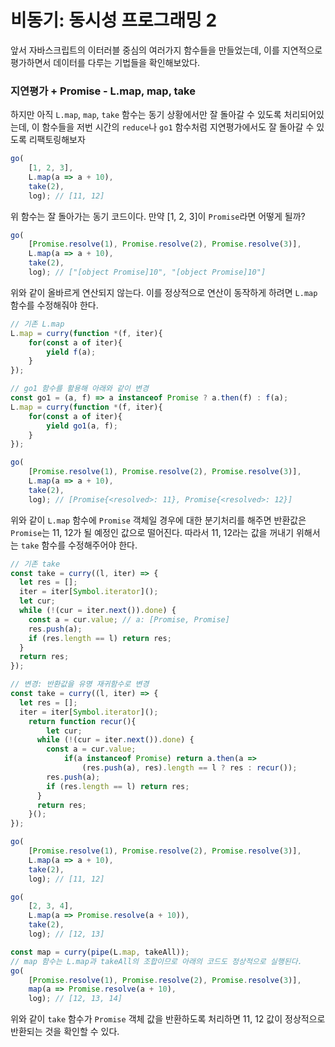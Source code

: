 ﻿# 비동기: 동시성 프로그래밍 2

앞서 자바스크립트의 이터러블 중심의 여러가지 함수들을 만들었는데, 이를 지연적으로 평가하면서 데이터를 다루는 기법들을 확인해보았다. 

### 지연평가 + Promise - L.map, map, take

하지만 아직 `L.map`, `map`, `take` 함수는 동기 상황에서만 잘 돌아갈 수 있도록 처리되어있는데, 이 함수들을 저번 시간의 `reduce`나 `go1` 함수처럼 지연평가에서도 잘 돌아갈 수 있도록 리팩토링해보자

```jsx
go(
	[1, 2, 3], 
	L.map(a => a + 10), 
	take(2), 
	log); // [11, 12]
```

위 함수는 잘 돌아가는 동기 코드이다. 만약 [1, 2, 3]이 `Promise`라면 어떻게 될까?

```jsx
go(
	[Promise.resolve(1), Promise.resolve(2), Promise.resolve(3)],
	L.map(a => a + 10), 
	take(2), 
	log); // ["[object Promise]10", "[object Promise]10"]
```

위와 같이 올바르게 연산되지 않는다. 이를 정상적으로 연산이 동작하게 하려면 `L.map` 함수를 수정해줘야 한다.

```jsx
// 기존 L.map
L.map = curry(function *(f, iter){
	for(const a of iter){
		yield f(a);
	}
});

// go1 함수를 활용해 아래와 같이 변경
const go1 = (a, f) => a instanceof Promise ? a.then(f) : f(a);
L.map = curry(function *(f, iter){
	for(const a of iter){
		yield go1(a, f);
	}
});

go(
	[Promise.resolve(1), Promise.resolve(2), Promise.resolve(3)],
	L.map(a => a + 10), 
	take(2), 
	log); // [Promise{<resolved>: 11}, Promise{<resolved>: 12}]
```

위와 같이 `L.map` 함수에 `Promise` 객체일 경우에 대한 분기처리를 해주면 반환값은 `Promise`는 11, 12가 될 예정인 값으로 떨어진다. 따라서 11, 12라는 값을 꺼내기 위해서는 `take` 함수를 수정해주어야 한다.

```jsx
// 기존 take
const take = curry((l, iter) => {
  let res = [];
  iter = iter[Symbol.iterator]();
  let cur;
  while (!(cur = iter.next()).done) {
    const a = cur.value; // a: [Promise, Promise] 
    res.push(a);
    if (res.length == l) return res;
  }
  return res;
});

// 변경: 반환값을 유명 재귀함수로 변경
const take = curry((l, iter) => {
  let res = [];
  iter = iter[Symbol.iterator]();
	return function recur(){
		let cur;
	  while (!(cur = iter.next()).done) {
	    const a = cur.value;
			if(a instanceof Promise) return a.then(a => 
				(res.push(a), res).length == l ? res : recur());
	    res.push(a);
	    if (res.length == l) return res;
	  }
	  return res;
	}();
});

go(
	[Promise.resolve(1), Promise.resolve(2), Promise.resolve(3)],
	L.map(a => a + 10), 
	take(2), 
	log); // [11, 12]

go(
	[2, 3, 4],
	L.map(a => Promise.resolve(a + 10)), 
	take(2), 
	log); // [12, 13]

const map = curry(pipe(L.map, takeAll));
// map 함수는 L.map과 takeAll의 조합이므로 아래의 코드도 정상적으로 실행된다.
go(
	[Promise.resolve(1), Promise.resolve(2), Promise.resolve(3)],
	map(a => Promise.resolve(a + 10),
	log); // [12, 13, 14]
```

위와 같이 `take` 함수가 `Promise` 객체 값을 반환하도록 처리하면 11, 12 값이 정상적으로 반환되는 것을 확인할 수 있다.